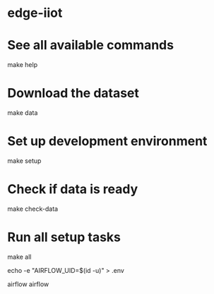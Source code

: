 # edge-iiot

# See all available commands
make help

# Download the dataset
make data

# Set up development environment
make setup

# Check if data is ready
make check-data

# Run all setup tasks
make all







echo -e "AIRFLOW_UID=$(id -u)" > .env

airflow airflow